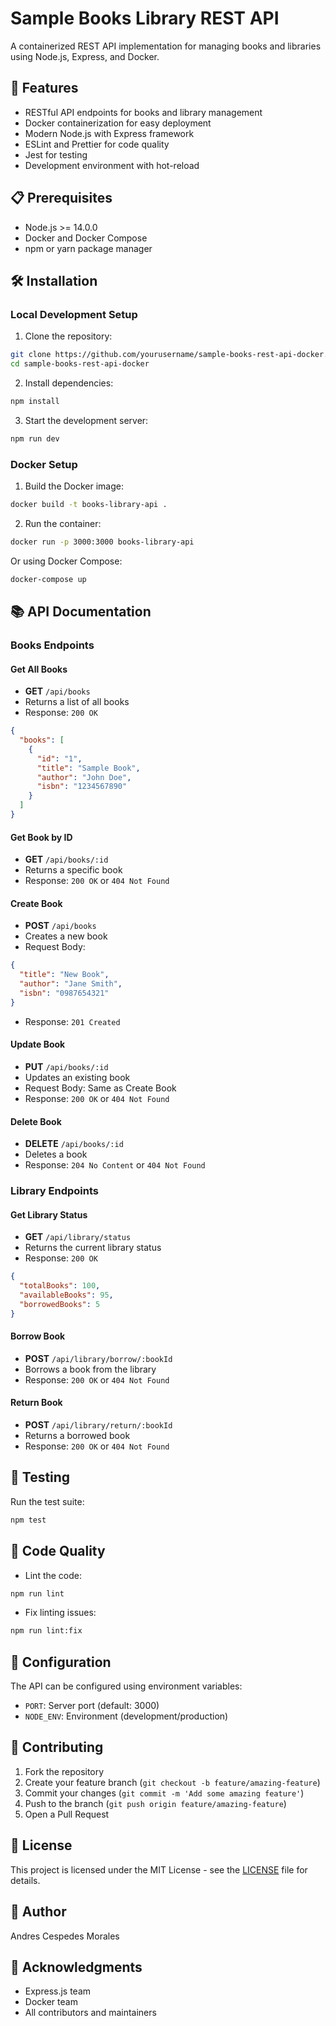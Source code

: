 # Sample Books Library REST API

A containerized REST API implementation for managing books and libraries using Node.js, Express, and Docker.

## 🚀 Features

- RESTful API endpoints for books and library management
- Docker containerization for easy deployment
- Modern Node.js with Express framework
- ESLint and Prettier for code quality
- Jest for testing
- Development environment with hot-reload

## 📋 Prerequisites

- Node.js >= 14.0.0
- Docker and Docker Compose
- npm or yarn package manager

## 🛠️ Installation

### Local Development Setup

1. Clone the repository:
```bash
git clone https://github.com/yourusername/sample-books-rest-api-docker.git
cd sample-books-rest-api-docker
```

2. Install dependencies:
```bash
npm install
```

3. Start the development server:
```bash
npm run dev
```

### Docker Setup

1. Build the Docker image:
```bash
docker build -t books-library-api .
```

2. Run the container:
```bash
docker run -p 3000:3000 books-library-api
```

Or using Docker Compose:
```bash
docker-compose up
```

## 📚 API Documentation

### Books Endpoints

#### Get All Books
- **GET** `/api/books`
- Returns a list of all books
- Response: `200 OK`
```json
{
  "books": [
    {
      "id": "1",
      "title": "Sample Book",
      "author": "John Doe",
      "isbn": "1234567890"
    }
  ]
}
```

#### Get Book by ID
- **GET** `/api/books/:id`
- Returns a specific book
- Response: `200 OK` or `404 Not Found`

#### Create Book
- **POST** `/api/books`
- Creates a new book
- Request Body:
```json
{
  "title": "New Book",
  "author": "Jane Smith",
  "isbn": "0987654321"
}
```
- Response: `201 Created`

#### Update Book
- **PUT** `/api/books/:id`
- Updates an existing book
- Request Body: Same as Create Book
- Response: `200 OK` or `404 Not Found`

#### Delete Book
- **DELETE** `/api/books/:id`
- Deletes a book
- Response: `204 No Content` or `404 Not Found`

### Library Endpoints

#### Get Library Status
- **GET** `/api/library/status`
- Returns the current library status
- Response: `200 OK`
```json
{
  "totalBooks": 100,
  "availableBooks": 95,
  "borrowedBooks": 5
}
```

#### Borrow Book
- **POST** `/api/library/borrow/:bookId`
- Borrows a book from the library
- Response: `200 OK` or `404 Not Found`

#### Return Book
- **POST** `/api/library/return/:bookId`
- Returns a borrowed book
- Response: `200 OK` or `404 Not Found`

## 🧪 Testing

Run the test suite:
```bash
npm test
```

## 📝 Code Quality

- Lint the code:
```bash
npm run lint
```

- Fix linting issues:
```bash
npm run lint:fix
```

## 🔧 Configuration

The API can be configured using environment variables:

- `PORT`: Server port (default: 3000)
- `NODE_ENV`: Environment (development/production)

## 🤝 Contributing

1. Fork the repository
2. Create your feature branch (`git checkout -b feature/amazing-feature`)
3. Commit your changes (`git commit -m 'Add some amazing feature'`)
4. Push to the branch (`git push origin feature/amazing-feature`)
5. Open a Pull Request

## 📄 License

This project is licensed under the MIT License - see the [LICENSE](LICENSE) file for details.

## 👤 Author

Andres Cespedes Morales

## 🙏 Acknowledgments

- Express.js team
- Docker team
- All contributors and maintainers
